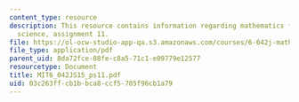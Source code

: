 ```yaml
---
content_type: resource
description: This resource contains information regarding mathematics for computer
  science, assignment 11.
file: https://ol-ocw-studio-app-qa.s3.amazonaws.com/courses/6-042j-mathematics-for-computer-science-spring-2015/03c263ffcb1bbca8ccf5705f96cb1a79_MIT6_042JS15_ps11.pdf
file_type: application/pdf
parent_uid: 8da72fce-08fe-c8a5-71c1-e09779e12577
resourcetype: Document
title: MIT6_042JS15_ps11.pdf
uid: 03c263ff-cb1b-bca8-ccf5-705f96cb1a79
---
```

